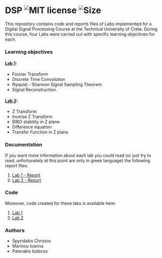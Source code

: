 # DSP ![MIT license](https://img.shields.io/github/license/CSpyridakis/DSP?style=plastic) ![Size](https://img.shields.io/github/repo-size/CSpyridakis/DSP.svg?style=plastic)

This repository contains code and reports files of Labs implemented for a Digital Signal Processing Course at the Technical University of Crete.
During this course, four Labs were carried out with specific learning objectives for each.

### Learning objectives
#### [Lab 1](./Exercise-1): 
* Fourier Transform
* Discrete Time Convolution
* Nyquist - Shannon Signal Sampling Theorem
* Signal Reconstruction.

#### [Lab 2](./Exercise-2): 
* Z Transform 
* Inverse Z Transform
* BIBO stability in Z plane 
* Difference equation
* Transfer Function in Z plane

### Documentation
If you want more information about each lab you could read (or just try to read, unfortunately at this point are only in greek language) the following report files:

1. [Lab 1 - Report](./Exercise-1/doc/DSP%20LAB-1%20REPORT.pdf)
2. [Lab 2 - Report](./Exercise-2/doc/DSP_Lab2_Report.pdf)

### Code
Moreover, code created for these labs is available here:

1. [Lab 1](./Exercise-1/src)
2. [Lab 2](./Exercise-2/src)

### Authors
* Spyridakis Christos
* Marinou Ioanna
* Paterakis Isidoros
